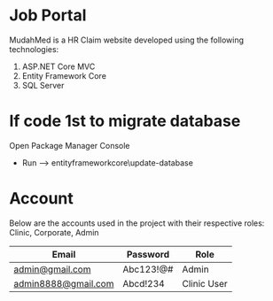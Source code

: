 # Job Portal
MudahMed is a HR Claim website developed using the following technologies:
1. ASP.NET Core MVC
2. Entity Framework Core
3. SQL Server

# If code 1st to migrate database
Open Package Manager Console
- Run --> entityframeworkcore\update-database

# Account
Below are the accounts used in the project with their respective roles: Clinic, Corporate, Admin

Email | Password | Role
-------- | -------- | --------
admin@gmail.com | Abc123!@# | Admin
admin8888@gmail.com | Abcd!234 | Clinic User 
 
